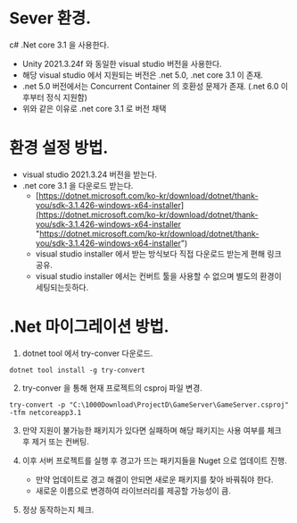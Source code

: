 # Sever 환경.
c# .Net core 3.1 을 사용한다.
- Unity 2021.3.24f 와 동일한 visual studio 버전을 사용한다.
- 해당 visual studio 에서 지원되는 버전은 .net 5.0, .net core 3.1 이 존재.
- .net 5.0 버전에서는  Concurrent Container 의 호환성 문제가 존재. (.net 6.0 이후부터 정식 지원함)
- 위와 같은 이유로 .net core 3.1 로 버전 채택


# 환경 설정 방법.
 - visual studio 2021.3.24 버전을 받는다.
 - .net core 3.1 을 다운로드 받는다.
	 - [https://dotnet.microsoft.com/ko-kr/download/dotnet/thank-you/sdk-3.1.426-windows-x64-installer](https://dotnet.microsoft.com/ko-kr/download/dotnet/thank-you/sdk-3.1.426-windows-x64-installer "https://dotnet.microsoft.com/ko-kr/download/dotnet/thank-you/sdk-3.1.426-windows-x64-installer")
	 - visual studio installer 에서 받는 방식보다 직접 다운로드 받는게 편해 링크 공유.
	 - visual studio installer 에서는 컨버트 툴을 사용할 수 없으며 별도의 환경이 세팅되는듯하다.

# .Net 마이그레이션 방법.

1. dotnet tool 에서 try-conver 다운로드.
```
dotnet tool install -g try-convert
```
	
2. try-conver 을 통해 현재 프로젝트의 csproj 파일 변경.
```
try-convert -p "C:\1000Download\ProjectD\GameServer\GameServer.csproj" -tfm netcoreapp3.1
```

3. 만약 지원이 불가능한 패키지가 있다면 실패하며 해당 패키지는 사용 여부를 체크 후 제거 또는 컨버팅.

4. 이후 서버 프로젝트를 실행 후 경고가 뜨는 패키지들을 Nuget 으로 업데이트 진행.
	- 만약 업데이트로 경고 해결이 안되면 새로운 패키지를 찾아 바꿔줘야 한다. 
	- 새로운 이름으로 변경하여 라이브러리를 제공할 가능성이 큼.
5.  정상 동작하는지 체크.
